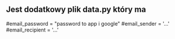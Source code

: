 ## Jest dodatkowy plik data.py który ma 
#email_password = "password to app i google"
#email_sender = '...'
#email_recipient = '...'
